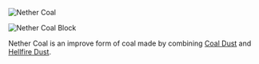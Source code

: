 ![Nether Coal](item:betterwithmods:material@1)

![Nether Coal Block](block:betterwithmods:aesthetic@13)

Nether Coal is an improve form of coal made by combining [Coal Dust](carbon_dust.md) and [Hellfire Dust](hellfire_dust.md).
